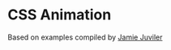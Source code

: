 # CSS Animation

Based on examples compiled by [Jamie Juviler](https://blog.hubspot.com/website/css-animation-examples)